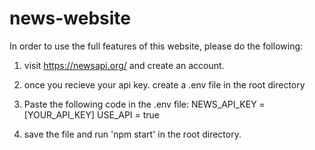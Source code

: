 # news-website

In order to use the full features of this website, please do the following:

1. visit https://newsapi.org/ and create an account.
2. once you recieve your api key. create a .env file in the root directory
3. Paste the following code in the .env file:
  NEWS_API_KEY = [YOUR_API_KEY]
  USE_API = true
  
 4. save the file and run 'npm start' in the root directory.

